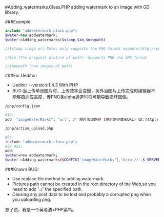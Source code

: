 #Adding_watermarks.Class.PHP
adding watermark to an image with GD library.

###Example:
```php
include "addwatermark.class.php";
$water=new addwatermark;
$water->Adding_watermarks($stamp,$im,$newpath)

//$stamp (logo url Note: only supports the PNG format example:http://yourdomain.com/images/logo.png) 

//$im (The original picture of path)--Supports PNG and JPG format

//$newpath (new images of path)
```

###For Ueditor:
* Ueditor --version:1.4.3 With PHP
* BUG:当上传单张图片时，上传效率会变慢，另外当图片上传完成时编辑器不能够自适应高度，传PNG含alpha通道时将可能导致损坏图像。

```bash
/php/config.json

#12:
add  "imageWaterMarks": "url", /* 图片水印路径 (绝对路径或者URL) 如：http://yourdomain.com/images/logo.png 水印必须为PNG格式 */

/php/action_upload.php

#9:
include "addwatermark.class.php";
#52 #53:
add:
$water=new addwatermark;
$water->Adding_watermarks($CONFIG['imageWaterMarks'],'http://'.$_SERVER['SERVER_NAME'].$up->getFileInfo()['url'],'../../../'.substr($up->getFileInfo()['url'],1));
```

###Known BUG:
* Use replace file method to adding watermark.
* Pictures path cannot be created in the root directory of the Web,so you need to add '../' the specified path.
* Causing any post data to be lost and probably a corrupted png when you uploading png.

忘了说，我是一个英语渣+PHP菜鸟。
